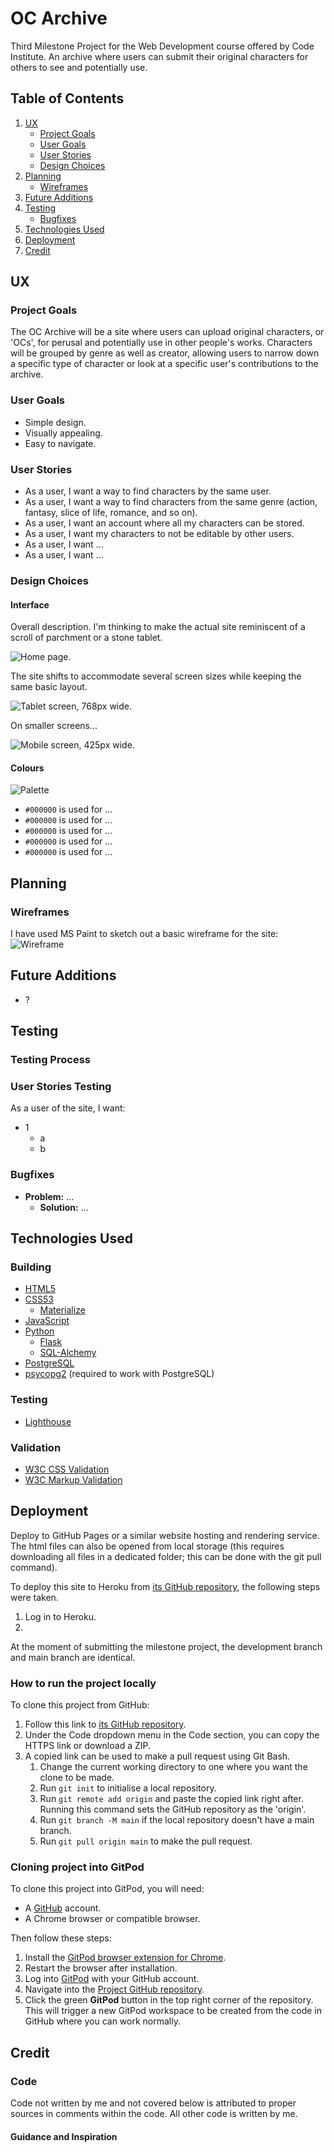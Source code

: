 # OC Archive

Third Milestone Project for the Web Development course offered by Code Institute. An archive where users can submit their original characters for others to see and potentially use.

## Table of Contents
1. [UX](#ux)
	- [Project Goals](#project-goals)
	- [User Goals](#user-goals)
	- [User Stories](#user-stories)
	- [Design Choices](#design-choices)
2. [Planning](#planning)
	- [Wireframes](#wireframes)
3. [Future Additions](#future-additions)
4. [Testing](#testing)
	- [Bugfixes](#bugfixes)
5. [Technologies Used](#technologies-used)
6. [Deployment](#deployment)
7. [Credit](#credit)

## UX

### Project Goals

The OC Archive will be a site where users can upload original characters, or 'OCs', for perusal and potentially use in other people's works. Characters will be grouped by genre as well as creator, allowing users to narrow down a specific type of character or look at a specific user's contributions to the archive.

### User Goals

- Simple design.
- Visually appealing.
- Easy to navigate.

### User Stories

- As a user, I want a way to find characters by the same user.
- As a user, I want a way to find characters from the same genre (action, fantasy, slice of life, romance, and so on).
- As a user, I want an account where all my characters can be stored.
- As a user, I want my characters to not be editable by other users.
- As a user, I want ...
- As a user, I want ...

### Design Choices

#### Interface
Overall description. I'm thinking to make the actual site reminiscent of a scroll of parchment or a stone tablet.

![Home page.](docs/page-display.png)

The site shifts to accommodate several screen sizes while keeping the same basic layout.

![Tablet screen, 768px wide.](docs/tablet-display.png)

On smaller screens...

![Mobile screen, 425px wide.](docs/mobile-l-display.png)

#### Colours
![Palette](docs/palette.png)
- `#000000` is used for ...
- `#000000` is used for ...
- `#000000` is used for ...
- `#000000` is used for ...
- `#000000` is used for ...

## Planning

### Wireframes
I have used MS Paint to sketch out a basic wireframe for the site:
![Wireframe](docs/wireframe.png)

## Future Additions
- ?

## Testing

<!-- The site has been tested extensively to ensure the best user experience across multiple screen sizes.

The developer used **W3C CSS Validation Service** and **W3C Markup Validation Service** to check the validity of the HTML and CSS. -->

### Testing Process

<!-- In order to make sure the site renders acceptably across several screen sizes, I made liberal use of the DevTools offered by Google Chrome, as well as testing load times, mobile and desktop, with the Lighthouse Chrome extension.

![Testing main page desktop version.](docs/lighthouse-test-desktop.png)

![Testing main page mobile version.](docs/lighthouse-test-mobile.png) -->

### User Stories Testing

As a user of the site, I want: 
- 1
	- a
	- b

### Bugfixes
- **Problem:** ...
	- **Solution:** ...

## Technologies Used

### Building
- [HTML5](https://developer.mozilla.org/en-US/docs/Learn/HTML)
- [CSS53](https://developer.mozilla.org/en-US/docs/Learn/CSS)
    - [Materialize](https://materializecss.com/)
- [JavaScript](https://developer.mozilla.org/en-US/docs/Learn/JavaScript/First_steps/What_is_JavaScript)
- [Python](https://docs.python.org/3/)
    - [Flask](https://flask.palletsprojects.com/en/3.0.x/)
    - [SQL-Alchemy](https://docs.sqlalchemy.org/en/20/)
- [PostgreSQL](https://www.postgresql.org/docs/)
- [psycopg2](https://www.psycopg.org/docs/) (required to work with PostgreSQL)

### Testing
- [Lighthouse](https://chromewebstore.google.com/detail/lighthouse/blipmdconlkpinefehnmjammfjpmpbjk)

### Validation
- [W3C CSS Validation](https://jigsaw.w3.org/css-validator/#validate_by_input)
- [W3C Markup Validation](https://validator.w3.org/#validate_by_input)

## Deployment
Deploy to GitHub Pages or a similar website hosting and rendering service. The html files can also be opened from local storage (this requires downloading all files in a dedicated folder; this can be done with the git pull command).

To deploy this site to Heroku from [its GitHub repository](https://github.com/cosmicCode42/CI-MP3), the following steps were taken.

1. Log in to Heroku.
2. 

At the moment of submitting the milestone project, the development branch and main branch are identical.

### How to run the project locally

To clone this project from GitHub:

1. Follow this link to [its GitHub repository](https://github.com/cosmicCode42/pattern-MP3).
2. Under the Code dropdown menu in the Code section, you can copy the HTTPS link or download a ZIP.
3. A copied link can be used to make a pull request using Git Bash. 
	1. Change the current working directory to one where you want the clone to be made.
	2. Run ``git init`` to initialise a local repository.
	3. Run ``git remote add origin`` and paste the copied link right after. Running this command sets the GitHub repository as the 'origin'.
	4. Run ``git branch -M main`` if the local repository doesn't have a main branch.
	5. Run ``git pull origin main`` to make the pull request.

### Cloning project into GitPod

To clone this project into GitPod, you will need:
- A [GitHub](https://github.com) account.
- A Chrome browser or compatible browser.

Then follow these steps:
1. Install the [GitPod browser extension for Chrome](https://www.gitpod.io/docs/configure/user-settings/browser-extension).
2. Restart the browser after installation.
3. Log into [GitPod](https://www.gitpod.io) with your GitHub account.
4. Navigate into the [Project GitHub repository](https://github.com/cosmicCode42/CI-MP3).
5. Click the green **GitPod** button in the top right corner of the repository. This will trigger a new GitPod workspace to be created from the code in GitHub where you can work normally.

## Credit

### Code

Code not written by me and not covered below is attributed to proper sources in comments within the code. All other code is written by me.

#### Guidance and Inspiration